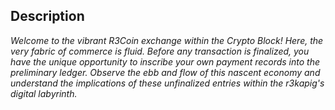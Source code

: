 ## Description

*Welcome to the vibrant R3Coin exchange within the Crypto Block! Here, the very fabric of commerce is fluid. Before any transaction is finalized, you have the unique opportunity to inscribe your own payment records into the preliminary ledger. Observe the ebb and flow of this nascent economy and understand the implications of these unfinalized entries within the r3kapig's digital labyrinth.*


